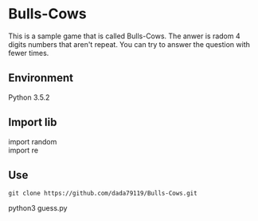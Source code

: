 # Bulls-Cows
This is a sample game that is called Bulls-Cows. The anwer is radom 4 digits numbers that aren't repeat. You can try to answer the question with fewer times.

## Environment
Python 3.5.2

## Import lib
import random<br>
import re

## Use
```
git clone https://github.com/dada79119/Bulls-Cows.git
```
python3 guess.py
